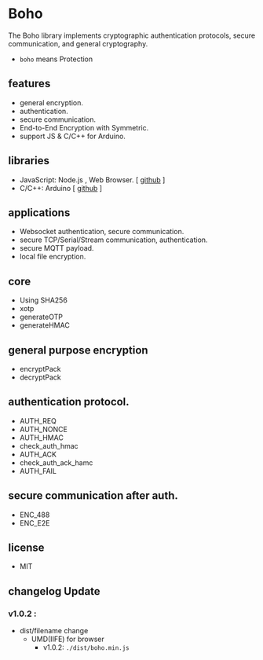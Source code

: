 # Boho

The Boho library implements cryptographic authentication protocols, secure communication, and general cryptography.

- ``boho`` means Protection 

## features
- general encryption.
- authentication.
- secure communication.
- End-to-End Encryption with Symmetric.
- support JS & C/C++ for Arduino.

## libraries
- JavaScript: Node.js , Web Browser. [ [github](https://github.com/remocons/boho) ] 
- C/C++: Arduino [ [github](https://github.com/remocons/boho-arduino) ] 

## applications

- Websocket authentication, secure communication.
- secure TCP/Serial/Stream communication, authentication.
- secure MQTT payload.
- local file encryption.

## core
- Using SHA256
- xotp
- generateOTP
- generateHMAC

## general purpose encryption

- encryptPack
- decryptPack


## authentication protocol.

- AUTH_REQ
- AUTH_NONCE
- AUTH_HMAC
- check_auth_hmac
- AUTH_ACK
- check_auth_ack_hamc
- AUTH_FAIL

## secure communication after auth.

- ENC_488
- ENC_E2E


## license
- MIT

## changelog Update

### v1.0.2 : 
- dist/filename change
  - UMD(IIFE) for browser
    - v1.0.2: `./dist/boho.min.js`
